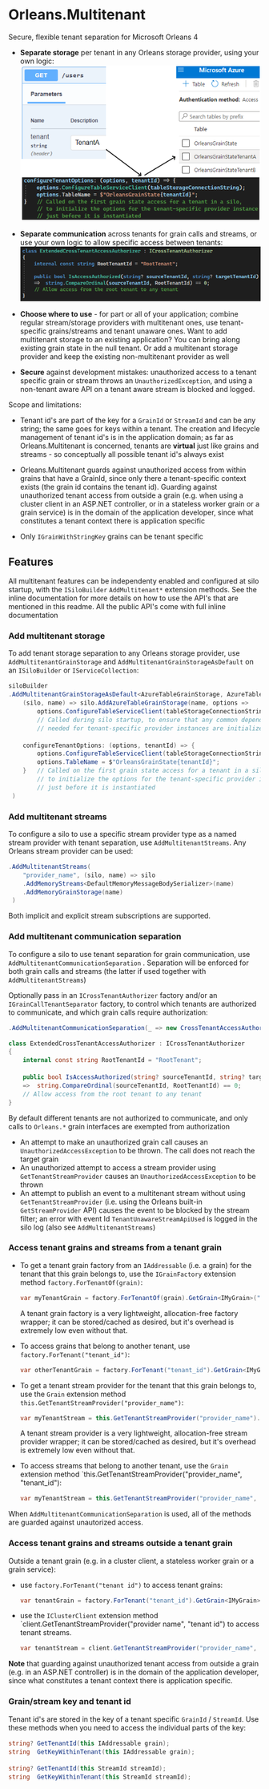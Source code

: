 # Orleans.Multitenant
Secure, flexible tenant separation for Microsoft Orleans 4

- **Separate storage** per tenant in any Orleans storage provider, using your own logic:<br />
  ![Example Azure Table Storage](img/example-azure-table-storage.png)
- **Separate communication** across tenants for grain calls and streams, or use your own logic to allow specific access between tenants:<br /> 
  ![Example Access Authorizer](img/example-access-authorizer.png)<br />

- **Choose where to use** - for part or all of your application; combine regular stream/storage providers with multitenant ones, use tenant-specific grains/streams and tenant unaware ones. Want to add multitenant storage to an existing application? You can bring along existing grain state in the null tenant. Or add a multitenant storage provider and keep the existing non-multitenant provider as well

- **Secure** against development mistakes: unauthorized access to a tenant specific grain or stream throws an `UnauthorizedException`, and using a non-tenant aware API on a tenant aware stream is blocked and logged.

Scope and limitations:
- Tenant id's are part of the key for a `GrainId` or `StreamId` and can be any string; the same goes for keys within a tenant. The creation and lifecycle management of tenant id's is in the application domain; as far as Orleans.Multitenant is concerned, tenants are **virtual** just like grains and streams - so conceptually all possible tenant id's always exist

- Orleans.Multitenant guards against unauthorized access from within grains that have a GrainId, since only there a tenant-specific context exists (the grain id contains the tenant id). Guarding against unauthorized tenant access from outside a grain (e.g. when using a cluster client in an ASP.NET controller, or in a stateless worker grain or a grain service) is in the domain of the application developer, since what constitutes a tenant context there is application specific

- Only `IGrainWithStringKey` grains can be tenant specific

## Features
All multitenant features can be independenty enabled and configured at silo startup, with the `ISiloBuilder` `AddMultitenant*` extension methods.
See the inline documentation for more details on how to use the API's that are mentioned in this readme. All the public API's come with full inline documentation

### Add multitenant storage
To add tenant storage separation to any Orleans storage provider, use `AddMultitenantGrainStorage` and `AddMultitenantGrainStorageAsDefault` on an `ISiloBuilder` or `IServiceCollection`:

```csharp 
siloBuilder
.AddMultitenantGrainStorageAsDefault<AzureTableGrainStorage, AzureTableStorageOptions, AzureTableGrainStorageOptionsValidator>(
    (silo, name) => silo.AddAzureTableGrainStorage(name, options =>
        options.ConfigureTableServiceClient(tableStorageConnectionString)),
        // Called during silo startup, to ensure that any common dependencies
        // needed for tenant-specific provider instances are initialized

    configureTenantOptions: (options, tenantId) => {
        options.ConfigureTableServiceClient(tableStorageConnectionString);
        options.TableName = $"OrleansGrainState{tenantId}";
    }   // Called on the first grain state access for a tenant in a silo,
        // to initialize the options for the tenant-specific provider instance
        // just before it is instantiated
 )
```

### Add multitenant streams
To configure a silo to use a specific stream provider type as a named stream provider with tenant separation, use `AddMultitenantStreams`. Any Orleans stream provider can be used:
```csharp
.AddMultitenantStreams(
    "provider_name", (silo, name) => silo
    .AddMemoryStreams<DefaultMemoryMessageBodySerializer>(name)
    .AddMemoryGrainStorage(name)
 )
```
Both implicit and explicit stream subscriptions are supported.

### Add multitenant communication separation
To configure a silo to use tenant separation for grain communication, use `AddMultitenantCommunicationSeparation` . Separation will be enforced for both grain calls and streams (the latter if used together with `AddMultitenantStreams`)

Optionally pass in an `ICrossTenantAuthorizer` factory and/or an `IGrainCallTenantSeparator` factory, to control which tenants are authorized to communicate, and which grain calls require authorization:
```csharp
.AddMultitenantCommunicationSeparation(_ => new CrossTenantAccessAuthorizer())
```
```csharp
class ExtendedCrossTenantAccessAuthorizer : ICrossTenantAuthorizer
{
    internal const string RootTenantId = "RootTenant";

    public bool IsAccessAuthorized(string? sourceTenantId, string? targetTenantId)
    =>  string.CompareOrdinal(sourceTenantId, RootTenantId) == 0;
    // Allow access from the root tenant to any tenant
}
```

By default different tenants are not authorized to communicate, and only calls to `Orleans.*` grain interfaces are exempted from authorization

- An attempt to make an unauthorized grain call causes an `UnauthorizedAccessException` to be thrown. The call does not reach the target grain
- An unauthorized attempt to access a stream provider using `GetTenantStreamProvider` causes an `UnauthorizedAccessException` to be thrown
- An attempt to publish an event to a multitenant stream without using `GetTenantStreamProvider` (i.e. using the Orleans built-in `GetStreamProvider` API) causes the event to be blocked by the stream filter; an error with event Id `TenantUnawareStreamApiUsed` is logged in the silo log (also see `AddMultitenantStreams`)

### Access tenant grains and streams from a tenant grain
- To get a tenant grain factory from an `IAddressable` (i.e. a grain) for the tenant that this grain belongs to, use the `IGrainFactory` extension method `factory.ForTenantOf(grain)`:
  ```csharp
  var myTenantGrain = factory.ForTenantOf(grain).GetGrain<IMyGrain>("key_within_tenant");
  ```
  A tenant grain factory is a very lightweight, allocation-free factory wrapper; it can be stored/cached as desired, but it's overhead is extremely low even without that.

- To access grains that belong to another tenant, use `factory.ForTenant("tenant_id")`:
  ```csharp
  var otherTenantGrain = factory.ForTenant("tenant_id").GetGrain<IMyGrain>("key_within_tenant");
  ```

- To get a tenant stream provider for the tenant that this grain belongs to, use the `Grain` extension method `this.GetTenantStreamProvider("provider_name")`:
  ```csharp
  var myTenantStream = this.GetTenantStreamProvider("provider_name").GetStream<int>("stream_namespace", "stream_key_within_tenant");
  ```
  A tenant stream provider is a very lightweight, allocation-free stream provider wrapper; it can be stored/cached as desired, but it's overhead is extremely low even without that.

- To access streams that belong to another tenant, use the `Grain` extension method `this.GetTenantStreamProvider("provider_name", "tenant_id"):
  ```csharp
  var myTenantStream = this.GetTenantStreamProvider("provider_name", "tenant_id").GetStream<int>("stream_namespace", "stream_key_within_tenant");
  ```

When `AddMultitenantCommunicationSeparation` is used, all of the methods are guarded against unautorized access.

### Access tenant grains and streams outside a tenant grain
Outside a tenant grain (e.g. in a cluster client, a stateless worker grain or a grain service):
- use `factory.ForTenant("tenant id")` to access tenant grains:<br />
  ```csharp
  var tenantGrain = factory.ForTenant("tenant_id").GetGrain<IMyGrain>("key_within_tenant");
  ```

- use the `IClusterClient` extension method `client.GetTenantStreamProvider("provider name", "tenant id") to access tenant streams.<br />
  ```csharp
  var tenantStream = client.GetTenantStreamProvider("provider_name", "tenant_id").GetStream<int>("stream_namespace", "stream_key_within_tenant");
  ```

**Note** that guarding against unauthorized tenant access from outside a grain (e.g. in an ASP.NET controller) is in the domain of the application developer, since what constitutes a tenant context there is application specific.

### Grain/stream key and tenant id
Tenant id's are stored in the key of a tenant specific `GrainId` / `StreamId`. Use these methods when you need to access the individual parts of the key:
```csharp
string? GetTenantId(this IAddressable grain);
string  GetKeyWithinTenant(this IAddressable grain);

string? GetTenantId(this StreamId streamId);
string  GetKeyWithinTenant(this StreamId streamId);
```



